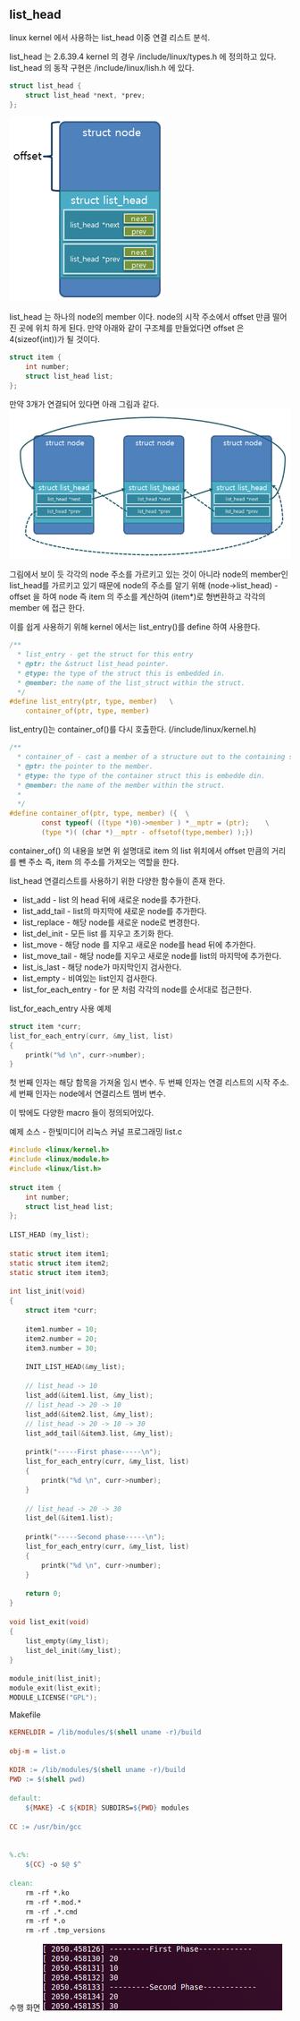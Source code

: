list_head
----
linux kernel 에서 사용하는 list_head 이중 연결 리스트 분석.

list_head 는 2.6.39.4 kernel 의 경우 /include/linux/types.h 에 정의하고 있다. 
list_head 의 동작 구현은 /include/linux/lish.h 에 있다. 

```c
struct list_head {
	struct list_head *next, *prev;
};
```
![](./image/LIST_HEAD_1.png)

list_head 는 하나의 node의 member 이다. 
node의 시작 주소에서 offset 만큼 떨어진 곳에 위치 하게 된다. 
만약 아래와 같이 구조체를 만들었다면 offset 은 4(sizeof(int))가 될 것이다.
```c
struct item {
	int number;
	struct list_head list;
};
```

만약 3개가 연결되어 있다면 아래 그림과 같다.
![](./image/LIST_HEAD_2.png)

그림에서 보이 듯 각각의 node 주소를 가르키고 있는 것이 아니라 node의 member인 list_head를 가르키고 있기 때문에 node의 주소를 알기 위해 (node->list_head) - offset 을 하여 node 즉 item 의 주소를 계산하여 (item*)로 형변환하고 각각의 member 에 접근 한다.

이를 쉽게 사용하기 위해 kernel 에서는 list_entry()를 define 하여 사용한다.
```c
/**
  * list_entry - get the struct for this entry
  * @ptr: the &struct list_head pointer.
  * @type: the type of the struct this is embedded in.
  * @member: the name of the list_struct within the struct.
  */
#define list_entry(ptr, type, member)	\
	container_of(ptr, type, member)
```

list_entry()는 container_of()를 다시 호출한다. (/include/linux/kernel.h)

```c
/**
  * container_of - cast a member of a structure out to the containing structure
  * @ptr: the pointer to the member.
  * @type: the type of the container struct this is embedde din.
  * @member: the name of the member within the struct.
  *
  */
#define container_of(ptr, type, member)	({	\
		const typeof( ((type *)0)->member ) *__mptr = (ptr);	\
		(type *)( (char *)__mptr - offsetof(type,member) );})
```
container_of() 의 내용을 보면 위 설명대로 item 의 list 위치에서 offset 만큼의 거리를 뺀 주소 즉, item 의 주소를 가져오는 역할을 한다. 

list_head 연결리스트를 사용하기 위한 다양한 함수들이 존재 한다.

* list_add - list 의 head 뒤에 새로운 node를 추가한다.
* list_add_tail - list의 마지막에 새로운 node를 추가한다.
* list_replace - 해당 node를 새로운 node로 변경한다.
* list_del_init - 모든 list 를 지우고 초기화 한다.
* list_move - 해당 node 를 지우고 새로운 node를 head 뒤에 추가한다.
* list_move_tail - 해당 node를 지우고 새로운 node를 list의 마지막에 추가한다.
* list_is_last - 해당 node가 마지막인지 검사한다.
* list_empty - 비여있는 list인지 검사한다.
* list_for_each_entry - for 문 처럼 각각의 node를 순서대로 접근한다. 

list_for_each_entry 사용 예제
```c
struct item *curr;
list_for_each_entry(curr, &my_list, list)
{
	printk("%d \n", curr->number);
}
````

첫 번째 인자는 해당 함목을 가져올 임시 변수.
두 번째 인자는 연결 리스트의 시작 주소.
세 번째 인자는 node에서 연결리스트 멤버 변수.

이 밖에도 다양한 macro 들이 정의되어있다.

예제 소스 - 한빛미디어 리눅스 커널 프로그래밍
list.c
```c
#include <linux/kernel.h>
#include <linux/module.h>
#include <linux/list.h>

struct item	{
	int number;
	struct list_head list;
};

LIST_HEAD (my_list);

static struct item item1;
static struct item item2;
static struct item item3;

int list_init(void)
{
	struct item *curr;

	item1.number = 10;
	item2.number = 20;
	item3.number = 30;

	INIT_LIST_HEAD(&my_list);

	// list_head -> 10
	list_add(&item1.list, &my_list);
	// list_head -> 20 -> 10
	list_add(&item2.list, &my_list);
	// list_head -> 20 -> 10 -> 30
	list_add_tail(&item3.list, &my_list);

	printk("-----First phase-----\n");
	list_for_each_entry(curr, &my_list, list)
	{
		printk("%d \n", curr->number);
	}

	// list_head -> 20 -> 30
	list_del(&item1.list);

	printk("-----Second phase-----\n");
	list_for_each_entry(curr, &my_list, list)
	{
		printk("%d \n", curr->number);
	}

	return 0;
}

void list_exit(void)
{
	list_empty(&my_list);
	list_del_init(&my_list);
}

module_init(list_init);
module_exit(list_exit);
MODULE_LICENSE("GPL");
```

Makefile
```Makefile
KERNELDIR = /lib/modules/$(shell uname -r)/build

obj-m = list.o

KDIR := /lib/modules/$(shell uname -r)/build
PWD := $(shell pwd)

default:
	${MAKE} -C ${KDIR} SUBDIRS=${PWD} modules

CC := /usr/bin/gcc


%.c%:
	${CC} -o $@ $^

clean:
	rm -rf *.ko
	rm -rf *.mod.*
	rm -rf .*.cmd
	rm -rf *.o
	rm -rf .tmp_versions
```

수행 화면
![](./image/LIST_HEAD_3.png)
